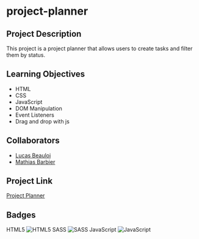# project-planner

## Project Description

This project is a project planner that allows users to create tasks and filter them by status.

## Learning Objectives

- HTML
- CSS
- JavaScript
- DOM Manipulation
- Event Listeners
- Drag and drop with js

## Collaborators

- [Lucas Beauloi](https://github.com/lbeauloi)
- [Mathias Barbier](https://github.com/PAZTEK1007)


## Project Link

[Project Planner](https://alexandrevdw.github.io/project-planner/)

## Badges
HTML5 	![HTML5](https://img.shields.io/badge/html5-%23E34F26.svg?style=for-the-badge&logo=html5&logoColor=white)
SASS 	![SASS](https://img.shields.io/badge/SASS-hotpink.svg?style=for-the-badge&logo=SASS&logoColor=white)
JavaScript 	![JavaScript](https://img.shields.io/badge/javascript-%23323330.svg?style=for-the-badge&logo=javascript&logoColor=%23F7DF1E)
